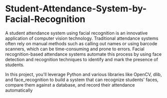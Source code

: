 # Student-Attendance-System-by-Facial-Recognition
A student attendance system using facial recognition is an innovative application of computer vision technology. Traditional attendance systems often rely on manual methods such as calling out names or using barcode scanners, which can be time-consuming and prone to errors. Facial recognition-based attendance systems automate this process by using face detection and recognition techniques to identify and mark the presence of students.

In this project, you'll leverage Python and various libraries like OpenCV, dlib, and face_recognition to build a system that can recognize students' faces, compare them against a database, and record their attendance automatically
